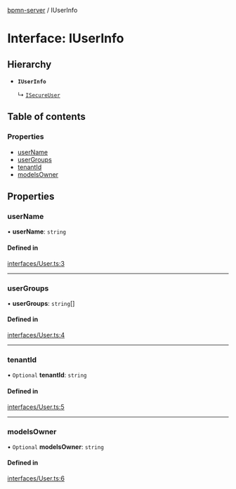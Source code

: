[bpmn-server](../readme.md) / IUserInfo

# Interface: IUserInfo

## Hierarchy

- **`IUserInfo`**

  ↳ [`ISecureUser`](ISecureUser.md)

## Table of contents

### Properties

- [userName](IUserInfo.md#username)
- [userGroups](IUserInfo.md#usergroups)
- [tenantId](IUserInfo.md#tenantid)
- [modelsOwner](IUserInfo.md#modelsowner)

## Properties

### userName

• **userName**: `string`

#### Defined in

[interfaces/User.ts:3](https://github.com/bpmnServer/bpmn-server/blob/4a25965/src/interfaces/User.ts#L3)

___

### userGroups

• **userGroups**: `string`[]

#### Defined in

[interfaces/User.ts:4](https://github.com/bpmnServer/bpmn-server/blob/4a25965/src/interfaces/User.ts#L4)

___

### tenantId

• `Optional` **tenantId**: `string`

#### Defined in

[interfaces/User.ts:5](https://github.com/bpmnServer/bpmn-server/blob/4a25965/src/interfaces/User.ts#L5)

___

### modelsOwner

• `Optional` **modelsOwner**: `string`

#### Defined in

[interfaces/User.ts:6](https://github.com/bpmnServer/bpmn-server/blob/4a25965/src/interfaces/User.ts#L6)
